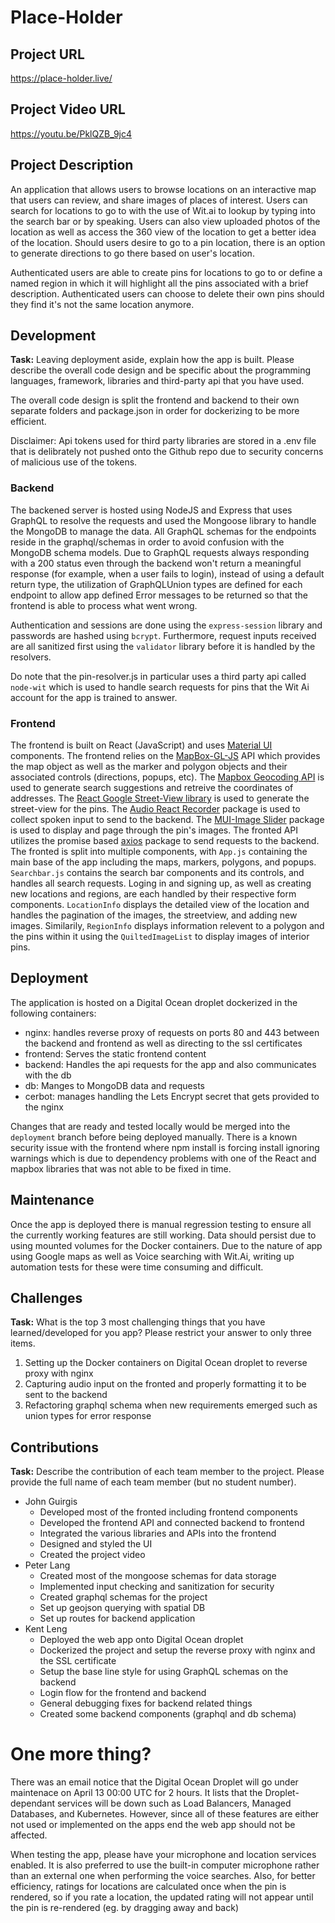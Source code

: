# Place-Holder

## Project URL

https://place-holder.live/

## Project Video URL

https://youtu.be/PklQZB_9jc4

## Project Description

An application that allows users to browse locations on an interactive map that users can review, and share images of places of interest. Users can search for locations to go to with the use of Wit.ai to lookup by typing into the search bar or by speaking. Users can also view uploaded photos of the location as well as access the 360 view of the location to get a better idea of the location. Should users desire to go to a pin location, there is an option to generate directions to go there based on user's location.

Authenticated users are able to create pins for locations to go to or define a named region in which it will highlight all the pins associated with a brief description. Authenticated users can choose to delete their own pins should they find it's not the same location anymore.

## Development

**Task:** Leaving deployment aside, explain how the app is built. Please describe the overall code design and be specific about the programming languages, framework, libraries and third-party api that you have used.

The overall code design is split the frontend and backend to their own separate folders and package.json in order for dockerizing to be more efficient.

Disclaimer: Api tokens used for third party libraries are stored in a .env file that is delibrately not pushed onto the Github repo due to security concerns of malicious use of the tokens.

### Backend
The backened server is hosted using NodeJS and Express that uses GraphQL to resolve the requests and used the Mongoose library to handle the MongoDB to manage the data. All GraphQL schemas for the endpoints reside in the graphql/schemas in order to avoid confusion with the MongoDB schema models. Due to GraphQL requests always responding with a 200 status even through the backend won't return a meaningful response (for example, when a user fails to login), instead of using a default return type, the utilization of GraphQLUnion types are defined for each endpoint to allow app defined Error messages to be returned so that the frontend is able to process what went wrong.

Authentication and sessions are done using the `express-session` library and passwords are hashed using `bcrypt`. Furthermore, request inputs received are all sanitized first using the `validator` library before it is handled by the resolvers.

Do note that the pin-resolver.js in particular uses a third party api called `node-wit` which is used to handle search requests for pins that the Wit Ai account for the app is trained to answer.

### Frontend
The frontend is built on React (JavaScript) and uses [Material UI]([https://mui.com) components. The frontend relies on the [MapBox-GL-JS](https://docs.mapbox.com/mapbox-gl-js/guides/) API which provides the map object as well as the marker and polygon objects and their associated controls (directions, popups, etc).
The [Mapbox Geocoding API](https://docs.mapbox.com/api/search/geocoding/) is used to generate search suggestions and retreive the coordinates of addresses.
The [React Google Street-View library](https://www.npmjs.com/package/react-google-streetview) is used to generate the street-view for the pins.
The [Audio React Recorder](https://www.npmjs.com/package/audio-react-recorder) package is used to collect spoken input to send to the backend.
The [MUI-Image Slider](https://www.npmjs.com/package/mui-image-slider) package is used to display and page through the pin's images.
The fronted API utilizes the promise based [axios](https://www.npmjs.com/package/axios) package to send requests to the backend.
The fronted is split into multiple components, with `App.js` containing the main base of the app including the maps, markers, polygons, and popups.
`Searchbar.js` contains the search bar components and its controls, and handles all search requests. Loging in and signing up, as well as creating new locations and regions, are each handled by their respective form components. `LocationInfo` displays the detailed view of the location and handles the pagination of the images, the streetview, and adding new images. Similarily, `RegionInfo` displays information relevent to a polygon and the pins within it using the `QuiltedImageList` to display images of interior pins.





## Deployment

The application is hosted on a Digital Ocean droplet dockerized in the following containers:
  - nginx: handles reverse proxy of requests on ports 80 and 443 between the backend and frontend as well as directing to the ssl certificates
  - frontend: Serves the static frontend content
  - backend: Handles the api requests for the app and also communicates with the db
  - db: Manges to MongoDB data and requests
  - cerbot: manages handling the Lets Encrypt secret that gets provided to the nginx

Changes that are ready and tested locally would be merged into the `deployment` branch before being deployed manually. There is a known security issue with the frontend where npm install is forcing install ignoring warnings which is due to dependency problems with one of the React and mapbox libraries that was not able to be fixed in time.


## Maintenance

Once the app is deployed there is manual regression testing to ensure all the currently working features are still working. Data should persist due to using mounted volumes for the Docker containers. Due to the nature of app using Google maps as well as Voice searching with Wit.Ai, writing up automation tests for these were time consuming and difficult.

## Challenges

**Task:** What is the top 3 most challenging things that you have learned/developed for you app? Please restrict your answer to only three items.

1. Setting up the Docker containers on Digital Ocean droplet to reverse proxy with nginx
2. Capturing audio input on the fronted and properly formatting it to be sent to the backend
3. Refactoring graphql schema when new requirements emerged such as union types for error response

## Contributions

**Task:** Describe the contribution of each team member to the project. Please provide the full name of each team member (but no student number).

- John Guirgis
  - Developed most of the fronted including frontend components
  - Developed the frontend API and connected backend to frontend
  - Integrated the various libraries and APIs into the frontend
  - Designed and styled the UI
  - Created the project video
- Peter Lang
  - Created most of the mongoose schemas for data storage
  - Implemented input checking and sanitization for security
  - Created graphql schemas for the project
  - Set up geojson querying with spatial DB
  - Set up routes for backend application
- Kent Leng
    - Deployed the web app onto Digital Ocean droplet
    - Dockerized the project and setup the reverse proxy with nginx and the SSL certificate
    - Setup the base line style for using GraphQL schemas on the backend
    - Login flow for the frontend and backend
    - General debugging fixes for backend related things
    - Created some backend components (graphql and db schema)

# One more thing?

There was an email notice that the Digital Ocean Droplet will go under maintenace on April 13 00:00 UTC for 2 hours. It lists that the Droplet-dependant services will be down such as Load Balancers, Managed Databases, and Kubernetes. However, since all of these features are either not used or implemented on the apps end the web app should not be affected.

When testing the app, please have your microphone and location services enabled. It is also preferred to use the built-in computer microphone rather than an external one when performing the voice searches. Also, for better efficiency, ratings for locations are calculated once when the pin is rendered, so if you rate a location, the updated rating will not appear until the pin is re-rendered (eg. by dragging away and back)
